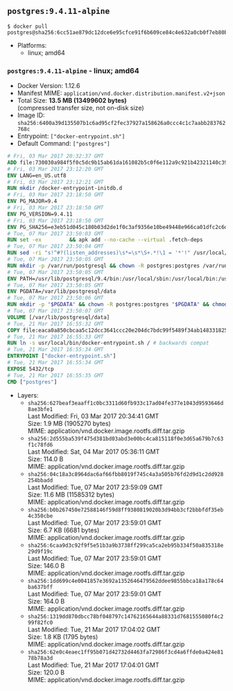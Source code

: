 ## `postgres:9.4.11-alpine`

```console
$ docker pull postgres@sha256:6cc51ae879dc12dce6e95cfce91f6b609ce84c4e632a0cb0f7eb80b8e6b0dba7
```

-	Platforms:
	-	linux; amd64

### `postgres:9.4.11-alpine` - linux; amd64

-	Docker Version: 1.12.6
-	Manifest MIME: `application/vnd.docker.distribution.manifest.v2+json`
-	Total Size: **13.5 MB (13499602 bytes)**  
	(compressed transfer size, not on-disk size)
-	Image ID: `sha256:6400a39d135507b1c6ad95cf2fec37927a158626a0ccc4c1c7aabb283762768c`
-	Entrypoint: `["docker-entrypoint.sh"]`
-	Default Command: `["postgres"]`

```dockerfile
# Fri, 03 Mar 2017 20:32:37 GMT
ADD file:730030a984f5f0c5dc9b15ab61da161082b5c0f6e112a9c921b42321140c3927 in / 
# Fri, 03 Mar 2017 23:12:20 GMT
ENV LANG=en_US.utf8
# Fri, 03 Mar 2017 23:12:21 GMT
RUN mkdir /docker-entrypoint-initdb.d
# Fri, 03 Mar 2017 23:18:50 GMT
ENV PG_MAJOR=9.4
# Fri, 03 Mar 2017 23:18:50 GMT
ENV PG_VERSION=9.4.11
# Fri, 03 Mar 2017 23:18:50 GMT
ENV PG_SHA256=e3eb51d045c180b03d2de1f0c3af9356e10be49448e966ca01dfc2c6d1cc9d23
# Tue, 07 Mar 2017 23:50:03 GMT
RUN set -ex 		&& apk add --no-cache --virtual .fetch-deps 		ca-certificates 		openssl 		tar 		&& wget -O postgresql.tar.bz2 "https://ftp.postgresql.org/pub/source/v$PG_VERSION/postgresql-$PG_VERSION.tar.bz2" 	&& echo "$PG_SHA256 *postgresql.tar.bz2" | sha256sum -c - 	&& mkdir -p /usr/src/postgresql 	&& tar 		--extract 		--file postgresql.tar.bz2 		--directory /usr/src/postgresql 		--strip-components 1 	&& rm postgresql.tar.bz2 		&& apk add --no-cache --virtual .build-deps 		bison 		coreutils 		flex 		gcc 		libc-dev 		libedit-dev 		libxml2-dev 		libxslt-dev 		make 		openssl-dev 		perl 		util-linux-dev 		zlib-dev 		&& cd /usr/src/postgresql 	&& awk '$1 == "#define" && $2 == "DEFAULT_PGSOCKET_DIR" && $3 == "\"/tmp\"" { $3 = "\"/var/run/postgresql\""; print; next } { print }' src/include/pg_config_manual.h > src/include/pg_config_manual.h.new 	&& grep '/var/run/postgresql' src/include/pg_config_manual.h.new 	&& mv src/include/pg_config_manual.h.new src/include/pg_config_manual.h 	&& ./configure 		--enable-integer-datetimes 		--enable-thread-safety 		--enable-tap-tests 		--disable-rpath 		--with-uuid=e2fs 		--with-gnu-ld 		--with-pgport=5432 		--with-system-tzdata=/usr/share/zoneinfo 		--prefix=/usr/local 		--with-includes=/usr/local/include 		--with-libraries=/usr/local/lib 				--with-openssl 		--with-libxml 		--with-libxslt 	&& make -j "$(nproc)" world 	&& make install-world 	&& make -C contrib install 		&& runDeps="$( 		scanelf --needed --nobanner --recursive /usr/local 			| awk '{ gsub(/,/, "\nso:", $2); print "so:" $2 }' 			| sort -u 			| xargs -r apk info --installed 			| sort -u 	)" 	&& apk add --no-cache --virtual .postgresql-rundeps 		$runDeps 		bash 		su-exec 		tzdata 	&& apk del .fetch-deps .build-deps 	&& cd / 	&& rm -rf 		/usr/src/postgresql 		/usr/local/share/doc 		/usr/local/share/man 	&& find /usr/local -name '*.a' -delete
# Tue, 07 Mar 2017 23:50:04 GMT
RUN sed -ri "s!^#?(listen_addresses)\s*=\s*\S+.*!\1 = '*'!" /usr/local/share/postgresql/postgresql.conf.sample
# Tue, 07 Mar 2017 23:50:05 GMT
RUN mkdir -p /var/run/postgresql && chown -R postgres:postgres /var/run/postgresql && chmod g+s /var/run/postgresql
# Tue, 07 Mar 2017 23:50:05 GMT
ENV PATH=/usr/lib/postgresql/9.4/bin:/usr/local/sbin:/usr/local/bin:/usr/sbin:/usr/bin:/sbin:/bin
# Tue, 07 Mar 2017 23:50:05 GMT
ENV PGDATA=/var/lib/postgresql/data
# Tue, 07 Mar 2017 23:50:06 GMT
RUN mkdir -p "$PGDATA" && chown -R postgres:postgres "$PGDATA" && chmod 777 "$PGDATA" # this 777 will be replaced by 700 at runtime (allows semi-arbitrary "--user" values)
# Tue, 07 Mar 2017 23:50:07 GMT
VOLUME [/var/lib/postgresql/data]
# Tue, 21 Mar 2017 16:55:32 GMT
COPY file:eaca0a850cbcaa5c12dcc3641ccc20e204dc7bdc99f5489f34ab1483318257b8 in /usr/local/bin/ 
# Tue, 21 Mar 2017 16:55:33 GMT
RUN ln -s usr/local/bin/docker-entrypoint.sh / # backwards compat
# Tue, 21 Mar 2017 16:55:34 GMT
ENTRYPOINT ["docker-entrypoint.sh"]
# Tue, 21 Mar 2017 16:55:34 GMT
EXPOSE 5432/tcp
# Tue, 21 Mar 2017 16:55:35 GMT
CMD ["postgres"]
```

-	Layers:
	-	`sha256:627beaf3eaaff1c0bc3311d60fb933c17ad04fe377e1043d9593646d8ae3bfe1`  
		Last Modified: Fri, 03 Mar 2017 20:34:41 GMT  
		Size: 1.9 MB (1905270 bytes)  
		MIME: application/vnd.docker.image.rootfs.diff.tar.gzip
	-	`sha256:2d555ba539f475d381bd03abd3e00bc4ca815118f0e3d65a679b7c63f1c78fd6`  
		Last Modified: Sat, 04 Mar 2017 05:36:11 GMT  
		Size: 114.0 B  
		MIME: application/vnd.docker.image.rootfs.diff.tar.gzip
	-	`sha256:04c18a3c8964dac6af66fbb8019f745c4a3a505b76fd2d9d1c2dd928254bbadd`  
		Last Modified: Tue, 07 Mar 2017 23:59:09 GMT  
		Size: 11.6 MB (11585312 bytes)  
		MIME: application/vnd.docker.image.rootfs.diff.tar.gzip
	-	`sha256:b0b267450e72588146f59d8ff9380819020b3d94bb3cf2bbbfdf35eb4c350cbe`  
		Last Modified: Tue, 07 Mar 2017 23:59:01 GMT  
		Size: 6.7 KB (6681 bytes)  
		MIME: application/vnd.docker.image.rootfs.diff.tar.gzip
	-	`sha256:6caa9d3c92f9f5e51b3a9b3738ff299ca5ca2eb95b334f50a835318e29d9f19c`  
		Last Modified: Tue, 07 Mar 2017 23:59:01 GMT  
		Size: 146.0 B  
		MIME: application/vnd.docker.image.rootfs.diff.tar.gzip
	-	`sha256:1dd699c4e0041857e3692a1352646479562ddee9855bbca18a178c64ba637bff`  
		Last Modified: Tue, 07 Mar 2017 23:59:01 GMT  
		Size: 164.0 B  
		MIME: application/vnd.docker.image.rootfs.diff.tar.gzip
	-	`sha256:1319dd870dbcc78bf048797c14762165644a88331d7681555080f4c299f82fc0`  
		Last Modified: Tue, 21 Mar 2017 17:04:02 GMT  
		Size: 1.8 KB (1795 bytes)  
		MIME: application/vnd.docker.image.rootfs.diff.tar.gzip
	-	`sha256:62e0c4eaec1ff95b071d42732d4463fa72986f3cd4a6ffde0a424e8178b78a3d`  
		Last Modified: Tue, 21 Mar 2017 17:04:01 GMT  
		Size: 120.0 B  
		MIME: application/vnd.docker.image.rootfs.diff.tar.gzip
